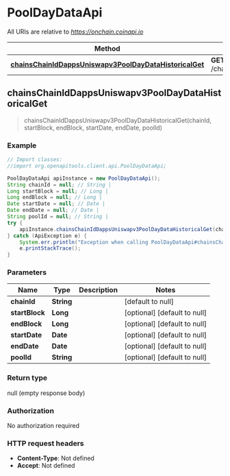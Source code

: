 # PoolDayDataApi

All URIs are relative to *https://onchain.coinapi.io*

Method | HTTP request | Description
------------- | ------------- | -------------
[**chainsChainIdDappsUniswapv3PoolDayDataHistoricalGet**](PoolDayDataApi.md#chainsChainIdDappsUniswapv3PoolDayDataHistoricalGet) | **GET** /chains/{chain_id}/dapps/uniswapv3/poolDayData/historical | 



## chainsChainIdDappsUniswapv3PoolDayDataHistoricalGet

> chainsChainIdDappsUniswapv3PoolDayDataHistoricalGet(chainId, startBlock, endBlock, startDate, endDate, poolId)



### Example

```java
// Import classes:
//import org.openapitools.client.api.PoolDayDataApi;

PoolDayDataApi apiInstance = new PoolDayDataApi();
String chainId = null; // String | 
Long startBlock = null; // Long | 
Long endBlock = null; // Long | 
Date startDate = null; // Date | 
Date endDate = null; // Date | 
String poolId = null; // String | 
try {
    apiInstance.chainsChainIdDappsUniswapv3PoolDayDataHistoricalGet(chainId, startBlock, endBlock, startDate, endDate, poolId);
} catch (ApiException e) {
    System.err.println("Exception when calling PoolDayDataApi#chainsChainIdDappsUniswapv3PoolDayDataHistoricalGet");
    e.printStackTrace();
}
```

### Parameters


Name | Type | Description  | Notes
------------- | ------------- | ------------- | -------------
 **chainId** | **String**|  | [default to null]
 **startBlock** | **Long**|  | [optional] [default to null]
 **endBlock** | **Long**|  | [optional] [default to null]
 **startDate** | **Date**|  | [optional] [default to null]
 **endDate** | **Date**|  | [optional] [default to null]
 **poolId** | **String**|  | [optional] [default to null]

### Return type

null (empty response body)

### Authorization

No authorization required

### HTTP request headers

- **Content-Type**: Not defined
- **Accept**: Not defined

